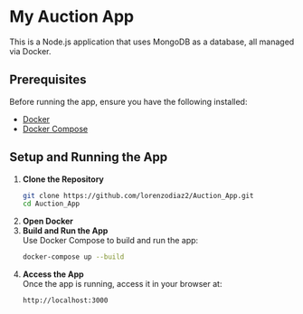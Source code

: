 # My Auction App

This is a Node.js application that uses MongoDB as a database, all managed via Docker.

## Prerequisites

Before running the app, ensure you have the following installed:
- [Docker](https://www.docker.com/)
- [Docker Compose](https://docs.docker.com/compose/)

## Setup and Running the App

1. **Clone the Repository**
   ```bash
   git clone https://github.com/lorenzodiaz2/Auction_App.git
   cd Auction_App
2. **Open Docker**
3. **Build and Run the App**  
   Use Docker Compose to build and run the app:  
   ```bash
   docker-compose up --build
4. **Access the App**  
   Once the app is running, access it in your browser at:  
   ```plaintext
   http://localhost:3000
